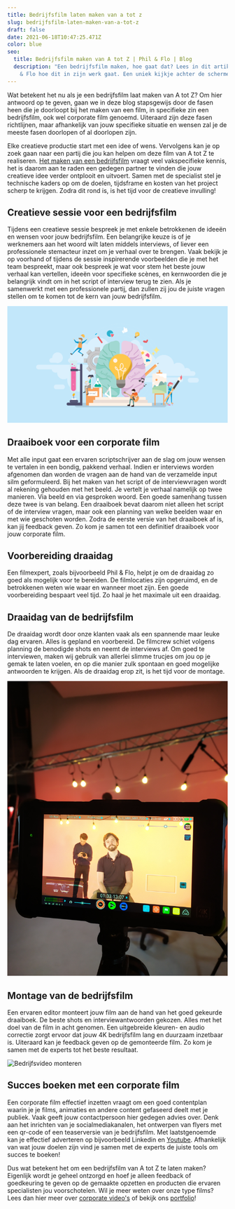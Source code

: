 ```yaml
---
title: Bedrijfsfilm laten maken van a tot z
slug: bedrijfsfilm-laten-maken-van-a-tot-z
draft: false
date: 2021-06-18T10:47:25.471Z
color: blue
seo:
  title: Bedrijfsfilm maken van A tot Z | Phil & Flo | Blog
  description: "Een bedrijfsfilm maken, hoe gaat dat? Lees in dit artikel van Phil
    & Flo hoe dit in zijn werk gaat. Een uniek kijkje achter de schermen. "
---
```

Wat betekent het nu als je een bedrijfsfilm laat maken van A tot Z? Om hier antwoord op te geven, gaan we in deze blog stapsgewijs door de fasen heen die je doorloopt bij het maken van een film, in specifieke zin een bedrijfsfilm, ook wel corporate film genoemd. Uiteraard zijn deze fasen richtlijnen, maar afhankelijk van jouw specifieke situatie en wensen zal je de meeste fasen doorlopen of al doorlopen zijn.

Elke creatieve productie start met een idee of wens. Vervolgens kan je op zoek gaan naar een partij die jou kan helpen om deze film van A tot Z te realiseren. [Het maken van een bedrijfsfilm](https://www.philenflo.nl/bedrijfsfilm-laten-maken/) vraagt veel vakspecifieke kennis, het is daarom aan te raden een gedegen partner te vinden die jouw creatieve idee verder ontplooit en uitvoert. Samen met de specialist stel je technische kaders op om de doelen, tijdsframe en kosten van het project scherp te krijgen. Zodra dit rond is, is het tijd voor de creatieve invulling!

## Creatieve sessie voor een bedrijfsfilm

Tijdens een creatieve sessie bespreek je met enkele betrokkenen de ideeën en wensen voor jouw bedrijfsfilm. Een belangrijke keuze is of je werknemers aan het woord wilt laten middels interviews, of liever een professionele stemacteur inzet om je verhaal over te brengen. Vaak bekijk je op voorhand of tijdens de sessie inspirerende voorbeelden die je met het team bespreekt, maar ook bespreek je wat voor stem het beste jouw verhaal kan vertellen, ideeën voor specifieke scènes, en kernwoorden die je belangrijk vindt om in het script of interview terug te zien. Als je samenwerkt met een professionele partij, dan zullen zij jou de juiste vragen stellen om te komen tot de kern van jouw bedrijfsfilm.

![Creatieve sessie bedrijfsvideo](images/creatieve-sessie-video.jpg)

## Draaiboek voor een corporate film

Met alle input gaat een ervaren scriptschrijver aan de slag om jouw wensen te vertalen in een bondig, pakkend verhaal. Indien er interviews worden afgenomen dan worden de vragen aan de hand van de verzamelde input silm geformuleerd. Bij het maken van het script of de interviewvragen wordt al rekening gehouden met het beeld. Je vertelt je verhaal namelijk op twee manieren. Via beeld en via gesproken woord. Een goede samenhang tussen deze twee is van belang. Een draaiboek bevat daarom niet alleen het script of de interview vragen, maar ook een planning van welke beelden waar en met wie geschoten worden. Zodra de eerste versie van het draaiboek af is, kan jij feedback geven. Zo kom je samen tot een definitief draaiboek voor jouw corporate film.

## Voorbereiding draaidag

Een filmexpert, zoals bijvoorbeeld Phil & Flo, helpt je om de draaidag zo goed als mogelijk voor te bereiden. De filmlocaties zijn opgeruimd, en de betrokkenen weten wie waar en wanneer moet zijn. Een goede voorbereiding bespaart veel tijd. Zo haal je het maximale uit een draaidag.

## Draaidag van de bedrijfsfilm

De draaidag wordt door onze klanten vaak als een spannende maar leuke dag ervaren. Alles is gepland en voorbereid. De filmcrew schiet volgens planning de benodigde shots en neemt de interviews af. Om goed te interviewen, maken wij gebruik van allerlei slimme trucjes om jou op je gemak te laten voelen, en op die manier zulk spontaan en goed mogelijke antwoorden te krijgen. Als de draaidag erop zit, is het tijd voor de montage.

![Draaidag bedrijfsfilm](images/draaidag-bedrijfsfilm.jpg)

## Montage van de bedrijfsfilm

Een ervaren editor monteert jouw film aan de hand van het goed gekeurde draaiboek. De beste shots en interviewantwoorden gekozen. Alles met het doel van de film in acht genomen. Een uitgebreide kleuren- en audio correctie zorgt ervoor dat jouw 4K bedrijfsfilm lang en duurzaam inzetbaar is. Uiteraard kan je feedback geven op de gemonteerde film. Zo kom je samen met de experts tot het beste resultaat.

![Bedrijfsvideo monteren](images/video-editen.jpg)

## Succes boeken met een corporate film

Een corporate film effectief inzetten vraagt om een goed contentplan waarin je je films, animaties en andere content gefaseerd deelt met je publiek. Vaak geeft jouw contactpersoon hier gedegen advies over. Denk aan het inrichten van je socialmediakanalen, het ontwerpen van flyers met een qr-code of een teaserversie van je bedrijfsfilm. Met laatstgenoemde kan je effectief adverteren op bijvoorbeeld Linkedin en [Youtube](https://www.philenflo.nl/you-tube-marketing/). Afhankelijk van wat jouw doelen zijn vind je samen met de experts de juiste tools om succes te boeken!

Dus wat betekent het om een bedrijfsfilm van A tot Z te laten maken? Eigenlijk wordt je geheel ontzorgd en hoef je alleen feedback of goedkeuring te geven op de gemaakte opzetten en producten die ervaren specialisten jou voorschotelen. Wil je meer weten over onze type films? Lees dan hier meer over [](https://www.philenflo.nl/oplossingen/video-laten-maken/)[corporate video's](https://www.philenflo.nl/corporate-video/) of bekijk ons [portfolio](https://www.philenflo.nl/portfolio/)!